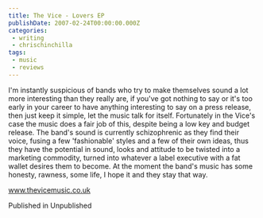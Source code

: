 ```yaml
---
title: The Vice - Lovers EP
publishDate: 2007-02-24T00:00:00.000Z
categories:
 - writing
 - chrischinchilla
tags: 
 - music 
 - reviews
---
```


I'm instantly suspicious of bands who try to make themselves sound a lot more interesting than they really are, if you've got nothing to say or it's too early in your career to have anything interesting to say on a press release, then just keep it simple, let the music talk for itself. Fortunately in the Vice's case the music does a fair job of this, despite being a low key and budget release. The band's sound is currently schizophrenic as they find their voice, fusing a few 'fashionable' styles and a few of their own ideas, thus they have the potential in sound, looks and attitude to be twisted into a marketing commodity, turned into whatever a label executive with a fat wallet desires them to become. At the moment the band's music has some honesty, rawness, some life, I hope it and they stay that way.

<a href=https://www.thevicemusic.co.uk target=_blank>www.thevicemusic.co.uk</a>

Published in Unpublished
